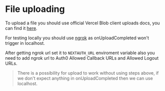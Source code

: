 # File uploading

To upload a file you should use official Vercel Blob client uploads docs,
you can find it [here](https://vercel.com/docs/storage/vercel-blob/quickstart#create-a-client-upload-page).

For testing locally you should use [ngrok](https://ngrok.com/) as onUploadCompleted won't trigger in localhost.

After getting ngrok url set it to `NEXTAUTH_URL` enviroment variable
also you need to add ngrok url to Auth0 Allowed Callback URLs and Allowed Logout URLs.

> There is a possibility for upload to work without using steps above, if we don't expect anything in onUploadCompleted
> then we can use localhost.
